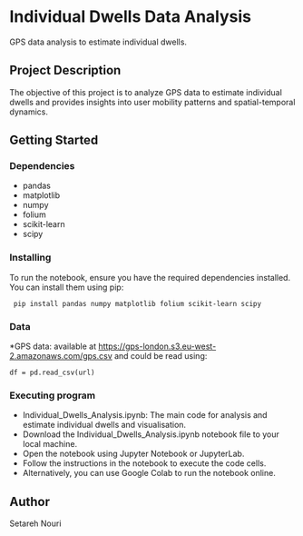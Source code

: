 # Individual Dwells Data Analysis

GPS data analysis to estimate individual dwells.

## Project Description

The objective of this project is to analyze GPS data to estimate individual dwells and provides insights into user mobility patterns and spatial-temporal dynamics.

## Getting Started

### Dependencies

* pandas
* matplotlib
* numpy
* folium
* scikit-learn
* scipy

### Installing
To run the notebook, ensure you have the required dependencies installed. You can install them using pip:
```
 pip install pandas numpy matplotlib folium scikit-learn scipy
```
### Data

*GPS data: available at https://gps-london.s3.eu-west-2.amazonaws.com/gps.csv and could be read using:
```
df = pd.read_csv(url)
```
### Executing program
* Individual_Dwells_Analysis.ipynb: The main code for analysis and estimate individual dwells and visualisation. 
* Download the Individual_Dwells_Analysis.ipynb notebook file to your local machine.
* Open the notebook using Jupyter Notebook or JupyterLab.
* Follow the instructions in the notebook to execute the code cells.
* Alternatively, you can use Google Colab to run the notebook online.
  
## Author
Setareh Nouri

